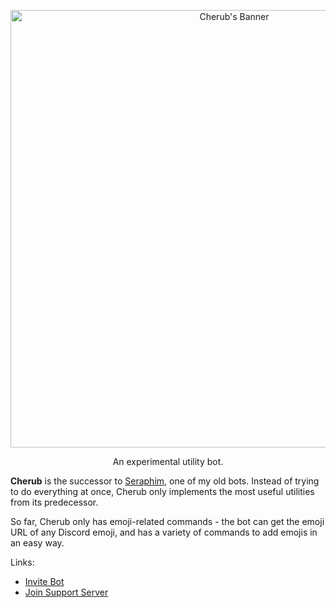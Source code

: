 <p align="center">
  <img src="https://cdn.discordapp.com/attachments/775915758588657664/1057802653054283806/CherubBanner.png" alt="Cherub's Banner" width="700"/>
</p>

<p align="center">An experimental utility bot.</p>

**Cherub** is the successor to [Seraphim](https://github.com/AstreaTSS/Seraphim-Bot), one of my old bots. Instead of trying to do everything at once, Cherub only implements the most useful utilities from its predecessor.

So far, Cherub only has emoji-related commands - the bot can get the emoji URL of any Discord emoji, and has a variety of commands to add emojis in an easy way.

Links:
* [Invite Bot](https://discord.com/api/oauth2/authorize?client_id=1057529716686454854&permissions=8&scope=bot%20applications.commands)
* [Join Support Server](https://discord.gg/NSdetwGjpK)
